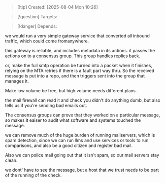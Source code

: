 
>[!tip] Created: [2025-08-04 Mon 10:26]

>[!question] Targets: 

>[!danger] Depends: 

we would run a very simple gateway service that converted all inbound traffic, which could come fromanywhere.

this gateway is reliable, and includes metadata in its actions.
it passes the actions on to a consensus group. This group handles replies back.

or, make the full smtp operation be turned into a packet when it finishes, relying on the MTA retries if there is a fault part way thru.
So the received message is put into a repo, and then triggers sent into the group that manages it.

Make low volume be free, but high volume needs different plans.

the mail firewall can read it and check you didn't do anything dumb, but also tells us if you're sending bad emails out.

The consensus groups can prove that they worked on a particular message, so makes it eaiser to audit what software and systems touched the message.

we can remove much of the huge burden of running mailservers, which is spam detection, since we can run llms and use services or tools to run comparisons, and also be a good citizen and register bad mail.

Also we can police mail going out that it isn't spam, so our mail servers stay clean.

we dont' have to see the message, but a host that we trust needs to be part of the running of the check.